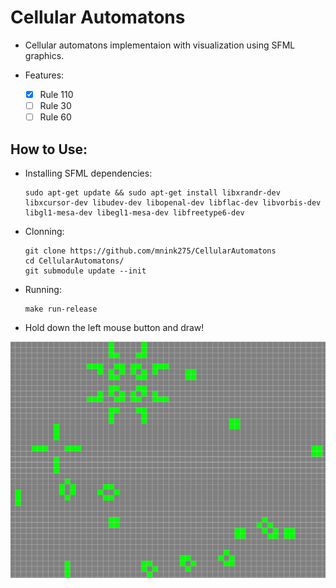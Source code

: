 # Cellular Automatons

- Cellular automatons implementaion with visualization using SFML graphics.

- Features:
  - [x] Rule 110
  - [ ] Rule 30
  - [ ] Rule 60

## How to Use:
- Installing SFML dependencies:
  ```shell
  sudo apt-get update && sudo apt-get install libxrandr-dev libxcursor-dev libudev-dev libopenal-dev libflac-dev libvorbis-dev libgl1-mesa-dev libegl1-mesa-dev libfreetype6-dev
  ```
- Clonning:
  ```shell
  git clone https://github.com/mnink275/CellularAutomatons
  cd CellularAutomatons/
  git submodule update --init
  ```
- Running:
  ```shell
  make run-release
  ```
- Hold down the left mouse button and draw!

![Demo](GameOfLife_Rule110.png)
